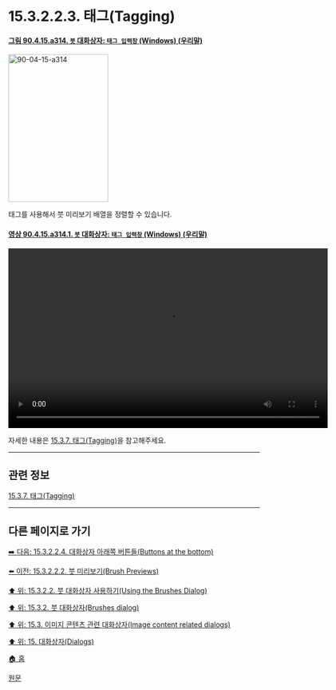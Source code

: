 # 15.3.2.2.3. 태그(Tagging)

<a id="90-04-15-a314"></a>

#### [그림 90.4.15.a314. `붓` 대화상자: `태그 입력창` (Windows) (우리말)](./90-04-0015-brushes.md#90-04-15-a314)
<img width="200" height="296" alt="90-04-15-a314" src="https://github.com/user-attachments/assets/9d7a9d35-9d32-4ce7-8b70-970cec9c66fb" />

태그를 사용해서 붓 미리보기 배열을 정렬할 수 있습니다.

<a id="90-04-15-a314-01"></a>

#### [영상 90.4.15.a314.1. `붓` 대화상자: `태그 입력창` (Windows) (우리말)](./90-04-0015-brushes.md#90-04-15-a314-01)
<video controls="controls" width="640" height="360" src="https://github.com/user-attachments/assets/d707d082-bf89-4dee-9b58-34ad4217ba82"></video>

자세한 내용은 [15.3.7. 태그(Tagging)](./15-03-07-tagging.md)을 참고해주세요.

***

## 관련 정보

[15.3.7. 태그(Tagging)](./15-03-07-tagging.md)

***

## 다른 페이지로 가기

[➡️ 다음: 15.3.2.2.4. 대화상자 아래쪽 버튼들(Buttons at the bottom)](./15-03-02-02-04-00-buttons_at_the_bottom.md)

[⬅️ 이전: 15.3.2.2.2. 붓 미리보기(Brush Previews)](./15-03-02-02-02-brush_previews.md)

[⬆️ 위: 15.3.2.2. 붓 대화상자 사용하기(Using the Brushes Dialog)](./15-03-02-02-00-using_the_brushes_dialog.md)

[⬆️ 위: 15.3.2. 붓 대화상자(Brushes dialog)](./15-03-02-00-brushes-dialog.md)

[⬆️ 위: 15.3. 이미지 콘텐츠 관련 대화상자(Image content related dialogs)](./15-03-00-image-content-related-dialogs.md)

[⬆️ 위: 15. 대화상자(Dialogs)](./15-00-dialogs.md)

[🏠 홈](./00-home.md)

[원문](https://docs.gimp.org/2.10/ko/gimp-brush-dialog.html#gimp-brush-dialog-tags)